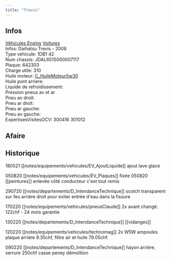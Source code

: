 ```yaml
---
title: "Trevis"
---
```


## Infos
[Véhicules Engins](notes/equipements/vehicules/L_VehiculesEngins.md) [Voitures](notes/equipements/vehicules/C_Voitures.md)\
Infos: Daihatsu Trevis - 2008\
Type vehicule: 1DB1 42\
Num chassis: JDAL651S000007117\
Plaque: 642303\
Charge utile: 310\
Huile moteur: [C_HuileMoteur5w30](notes/equipements/consommables/C_HuileMoteur5w30.md)\
Huile pont arriere:\
Liquide de refroidissement:\
Pression pneus av et ar\
Pneu av droit:\
Pneu ar droit:\
Pneu ar gauche:\
Pneu av gauche:\
ExpertisesVisitesOCV: 300416 301012

## Afaire 

## Historique


180521 [[notes/equipements/vehicules/EV_AjoutLiquide]] ajout lave glace

050820 [[notes/equipements/vehicules/EV_Plaques]] fixée 050820 [[peintures]] enlevée côté conducteur c'est tout remis

290720 [[notes/departements/D_IntendanceTechnique]] scotch transparent sur  feu arrière droit pour eviter entrée d'eau dans la fissure

170220 [[notes/equipements/vehicules/pneusClaude]] 2x avant changé: 122chf - 24 mois garantie

130220 [[notes/departements/D_IntendanceTechnique]] [[vidanges]]

120220 [[notes/equipements/vehicules/technomag]] 2x W5W ampoules plaque arrière 9.35chf, filtre air et huile 79.05chf. 

090220 [[notes/departements/D_IntendanceTechnique]] hayon arrière, serrure 250chf casse peney démolition
